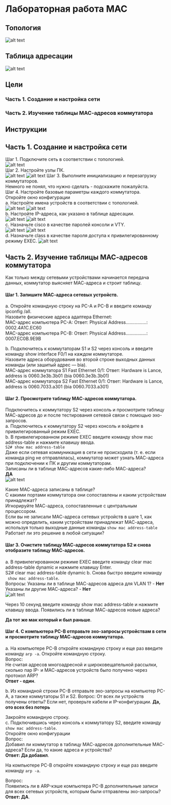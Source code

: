 # Лабораторная работа MAC
## Топология
![alt text](image-2.png)
 
 ## Таблица адресации
![alt text](image-4.png)
## Цели
### Часть 1. Создание и настройка сети
### Часть 2. Изучение таблицы МАС-адресов коммутатора

## Инструкции
## Часть 1. Создание и настройка сети  
Шаг 1. Подключите сеть в соответствии с топологией.  
 ![alt text](<скрин топологии.png>)   
Шаг 2. Настройте узлы ПК.   
![alt text](<Настройки PC-A.png>)
![alt text](<Настройки PC-B.png>)
Шаг 3. Выполните инициализацию и перезагрузку   коммутаторов.   
Немного не понял, что нужно сделать - подскажите пожалуйста.   
Шаг 4. Настройте базовые параметры каждого коммутатора.  
Откройте окно конфигурации      
a.	Настройте имена устройств в соответствии с топологией.  
![alt text](<hostname S1.png>)
![alt text](<hostname S2.png>)   
b.	Настройте IP-адреса, как указано в таблице адресации.   
![alt text](<настройка IP на S1.png>)
![alt text](<настройка IP на S2.png>)   
c.	Назначьте cisco в качестве паролей консоли и VTY.   
![alt text](<Настройка пароль VTY S1.png>)
![alt text](<Настройка пароль VTY S2.png>)   
d.	Назначьте class в качестве пароля доступа к привилегированному режиму EXEC.
![alt text](<Настройка пароля пр.режима S1.png>)

## Часть 2. Изучение таблицы МАС-адресов коммутатора
Как только между сетевыми устройствами начинается передача данных, коммутатор выясняет МАС-адреса и строит таблицу.

#### Шаг 1. Запишите МАС-адреса сетевых устройств.	    

a.	Откройте командную строку на PC-A и PC-B и введите команду ipconfig /all.   
Назовите физические адреса адаптера Ethernet:   
MAC-адрес компьютера PC-A:     Ответ:   Physical Address................: 0002.4A1C.EC60     
MAC-адрес компьютера PC-B:     Ответ: Physical Address................: 0007.EC0B.9E9B  

b.	Подключитесь к коммутаторам S1 и S2 через консоль и введите команду show interface F0/1 на каждом коммутаторе.   
Назовите адреса оборудования во второй строке выходных данных команды (или зашитый адрес — bia).    
МАС-адрес коммутатора S1 Fast Ethernet 0/1:   Ответ: Hardware is Lance, address is 0060.3e3b.3b01 (bia 0060.3e3b.3b01)    
МАС-адрес коммутатора S2 Fast Ethernet 0/1:   Ответ: Hardware is Lance, address is 0060.7033.a301 (bia 0060.7033.a301)

#### Шаг 2. Просмотрите таблицу МАС-адресов коммутатора.

Подключитесь к коммутатору S2 через консоль и просмотрите таблицу МАС-адресов до и после тестирования сетевой связи с помощью эхо-запросов.   
a.	Подключитесь к коммутатору S2 через консоль и войдите в привилегированный режим EXEC.   
b.	В привилегированном режиме EXEC введите команду show mac address-table и нажмите клавишу ввода.  
```S2# show mac address-table```   
Даже если сетевая коммуникация в сети не происходила (т. е. если команда ping не отправлялась), коммутатор может узнать МАС-адреса при подключении к ПК и другим коммутаторам.   
Записаны ли в таблице МАС-адресов какие-либо МАС-адреса?   
**ДА**  
![alt text](image.png)

Какие МАС-адреса записаны в таблице?   
 С какими портами коммутатора они сопоставлены и каким устройствам принадлежат?   
Игнорируйте МАС-адреса, сопоставленные с центральным процессором.   
Если вы не записали МАС-адреса сетевых устройств в шаге 1, как можно определить, каким устройствам принадлежат МАС-адреса, используя только выходные данные команды ```show mac address-table   ```
Работает ли это решение в любой ситуации?

#### Шаг 3. Очистите таблицу МАС-адресов коммутатора S2 и снова отобразите таблицу МАС-адресов.   
a.	В привилегированном режиме EXEC введите команду clear mac address-table dynamic и нажмите клавишу Enter.   
S2# clear mac address-table dynamic
b.	Снова быстро введите команду   
 ``` show mac address-table```.   
Вопросы:
Указаны ли в таблице МАС-адресов адреса для VLAN 1? - **Нет**      
Указаны ли другие МАС-адреса? - **Нет**   
![alt text](image-1.png)

Через 10 секунд введите команду show mac address-table и нажмите клавишу ввода. Появились ли в таблице МАС-адресов новые адреса?

**Да тот же мак который и был раньше**.

#### Шаг 4. С компьютера PC-B отправьте эхо-запросы устройствам в сети и просмотрите таблицу МАС-адресов коммутатора.   
a.	На компьютере PC-B откройте командную строку и еще раз введите команду    ```arp -a```.
Откройте командную строку.   
Вопрос:   
Не считая адресов многоадресной и широковещательной рассылки, сколько пар IP- и МАС-адресов устройств было получено через протокол ARP?    
**Ответ - один**.

 
b.	Из командной строки PC-B отправьте эхо-запросы на компьютер PC-A, а также коммутаторы S1 и S2.
Вопрос:
От всех ли устройств получены ответы? Если нет, проверьте кабели и IP-конфигурации.
**Да, ото всех без потерь**

Закройте командную строку.  
c.	Подключившись через консоль к коммутатору S2, введите команду ```show mac address-table```.   
Откройте окно конфигурации   
Вопрос:  
Добавил ли коммутатор в таблицу МАС-адресов дополнительные МАС-адреса? Если да, то какие адреса и устройства?  
**Ответ: Да добавил**.
 
На компьютере PC-B откройте командную строку и еще раз введите команду ```arp -a```.

Вопрос:   
Появились ли в ARP-кэше компьютера PC-B дополнительные записи для всех сетевых устройств, которым были отправлены эхо-запросы?   
**Ответ: ДА**.
 



